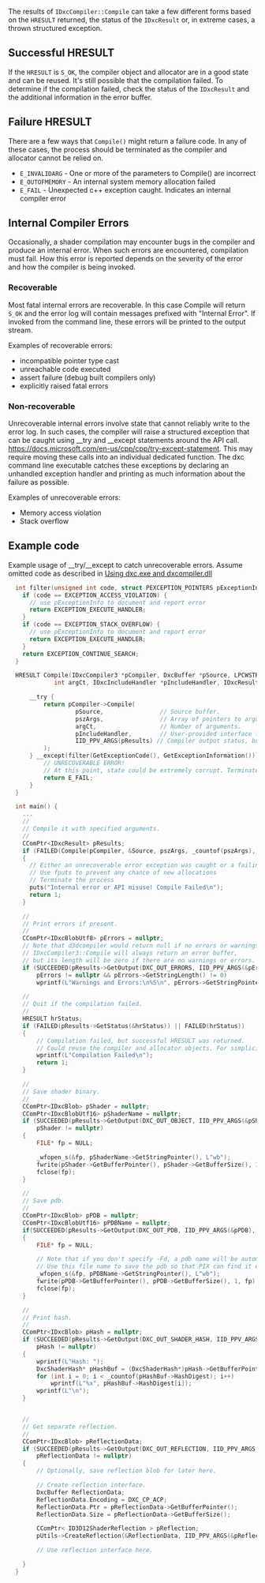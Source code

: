 The results of `IDxcCompiler::Compile` can take a few different forms based on the `HRESULT` returned, the status of the `IDxcResult` or, in extreme cases, a thrown structured exception.

## Successful HRESULT

If the `HRESULT` is `S_OK`, the compiler object and allocator are in a good state and can be reused. It's still possible that the compilation failed. To determine if the compilation failed, check the status of the `IDxcResult` and the additional information in the error buffer.

## Failure HRESULT

There are a few ways that `Compile()` might return a failure code. In any of these cases, the process should be terminated as the compiler and allocator cannot be relied on.

* `E_INVALIDARG` - One or more of the parameters to Compile() are incorrect
* `E_OUTOFMEMORY` - An internal system memory allocation failed
* `E_FAIL` - Unexpected c++ exception caught. Indicates an internal compiler error

## Internal Compiler Errors
Occasionally, a shader compilation may encounter bugs in the compiler and produce an internal error. When such errors are encountered, compilation must fail. How this error is reported depends on the severity of the error and how the compiler is being invoked.

### Recoverable
Most fatal internal errors are recoverable. In this case Compile will return `S_OK` and the error log will contain messages prefixed with "Internal Error". If invoked from the command line, these errors will be printed to the output stream.

Examples of recoverable errors:

* incompatible pointer type cast
* unreachable code executed
* assert failure (debug built compilers only)
* explicitly raised fatal errors

### Non-recoverable
Unrecoverable internal errors involve state that cannot reliably write to the error log. In such cases, the compiler will raise a structured exception that can be caught using __try and __except statements around the API call. https://docs.microsoft.com/en-us/cpp/cpp/try-except-statement. This may require moving these calls into an individual dedicated function. The dxc command line executable catches these exceptions by declaring an unhandled exception handler and printing as much information about the failure as possible.


Examples of unrecoverable errors:

* Memory access violation
* Stack overflow


## Example code
Example usage of __try/__except to catch unrecoverable errors.  Assume omitted code as described in [Using dxc.exe and dxcompiler.dll](Using-dxc.exe-and-dxcompiler.dll)

```c++
  int filter(unsigned int code, struct PEXCEPTION_POINTERS pExceptionInfo) {
    if (code == EXCEPTION_ACCESS_VIOLATION) {
      // use pExceptionInfo to document and report error
      return EXCEPTION_EXECUTE_HANDLER;
    }
    if (code == EXCEPTION_STACK_OVERFLOW) {
      // use pExceptionInfo to document and report error
      return EXCEPTION_EXECUTE_HANDLER;
    }
    return EXCEPTION_CONTINUE_SEARCH;
  }

  HRESULT Compile(IDxcCompiler3 *pCompiler, DxcBuffer *pSource, LPCWSTR pszArgs[],
             int argCt, IDxcIncludeHandler *pIncludeHandler, IDxcResult **pResults) {

      __try {
          return pCompiler->Compile(
                   pSource,                // Source buffer.
                   pszArgs,                // Array of pointers to arguments.
                   argCt,                  // Number of arguments.
                   pIncludeHandler,        // User-provided interface to handle #include directives (optional).
                   IID_PPV_ARGS(pResults) // Compiler output status, buffer, and errors.
          );
      } __except(filter(GetExceptionCode(), GetExceptionInformation())) {
          // UNRECOVERABLE ERROR!
          // At this point, state could be extremely corrupt. Terminate the process
          return E_FAIL;
      }
  }

  int main() {
    ...
    //
    // Compile it with specified arguments.
    //
    CComPtr<IDxcResult> pResults;
    if (FAILED(Compile(pCompiler, &Source, pszArgs, _countof(pszArgs), pIncludeHandler, &pResults)))
    {
      // Either an unrecoverable error exception was caught or a failing HRESULT was returned
      // Use fputs to prevent any chance of new allocations
      // Terminate the process
      puts("Internal error or API misuse! Compile Failed\n");
      return 1;
    }

    //
    // Print errors if present.
    //
    CComPtr<IDxcBlobUtf8> pErrors = nullptr;
    // Note that d3dcompiler would return null if no errors or warnings are present.
    // IDxcCompiler3::Compile will always return an error buffer,
    // but its length will be zero if there are no warnings or errors.
    if (SUCCEEDED(pResults->GetOutput(DXC_OUT_ERRORS, IID_PPV_ARGS(&pErrors), nullptr)) &&
        pErrors != nullptr && pErrors->GetStringLength() != 0)
        wprintf(L"Warnings and Errors:\n%S\n", pErrors->GetStringPointer());

    //
    // Quit if the compilation failed.
    //
    HRESULT hrStatus;
    if (FAILED(pResults->GetStatus(&hrStatus)) || FAILED(hrStatus))
    {
        // Compilation failed, but successful HRESULT was returned.
        // Could reuse the compiler and allocator objects. For simplicity, exit here anyway
        wprintf(L"Compilation Failed\n");
        return 1;
    }

    //
    // Save shader binary.
    //
    CComPtr<IDxcBlob> pShader = nullptr;
    CComPtr<IDxcBlobUtf16> pShaderName = nullptr;
    if (SUCCEEDED(pResults->GetOutput(DXC_OUT_OBJECT, IID_PPV_ARGS(&pShader), &pShaderName)) &&
        pShader != nullptr)
    {
        FILE* fp = NULL;

        _wfopen_s(&fp, pShaderName->GetStringPointer(), L"wb");
        fwrite(pShader->GetBufferPointer(), pShader->GetBufferSize(), 1, fp);
        fclose(fp);
    }

    //
    // Save pdb.
    //
    CComPtr<IDxcBlob> pPDB = nullptr;
    CComPtr<IDxcBlobUtf16> pPDBName = nullptr;
    if(SUCCEEDED(pResults->GetOutput(DXC_OUT_PDB, IID_PPV_ARGS(&pPDB), &pPDBName)))
    {
        FILE* fp = NULL;

        // Note that if you don't specify -Fd, a pdb name will be automatically generated.
        // Use this file name to save the pdb so that PIX can find it quickly.
        _wfopen_s(&fp, pPDBName->GetStringPointer(), L"wb");
        fwrite(pPDB->GetBufferPointer(), pPDB->GetBufferSize(), 1, fp);
        fclose(fp);
    }

    //
    // Print hash.
    //
    CComPtr<IDxcBlob> pHash = nullptr;
    if (SUCCEEDED(pResults->GetOutput(DXC_OUT_SHADER_HASH, IID_PPV_ARGS(&pHash), nullptr)) &&
        pHash != nullptr)
    {
        wprintf(L"Hash: ");
        DxcShaderHash* pHashBuf = (DxcShaderHash*)pHash->GetBufferPointer();
        for (int i = 0; i < _countof(pHashBuf->HashDigest); i++)
            wprintf(L"%x", pHashBuf->HashDigest[i]);
        wprintf(L"\n");
    }


    //
    // Get separate reflection.
    //
    CComPtr<IDxcBlob> pReflectionData;
    if (SUCCEEDED(pResults->GetOutput(DXC_OUT_REFLECTION, IID_PPV_ARGS(&pReflectionData), nullptr)) &&
        pReflectionData != nullptr)
    {
        // Optionally, save reflection blob for later here.

        // Create reflection interface.
        DxcBuffer ReflectionData;
        ReflectionData.Encoding = DXC_CP_ACP;
        ReflectionData.Ptr = pReflectionData->GetBufferPointer();
        ReflectionData.Size = pReflectionData->GetBufferSize();

        CComPtr< ID3D12ShaderReflection > pReflection;
        pUtils->CreateReflection(&ReflectionData, IID_PPV_ARGS(&pReflection));

        // Use reflection interface here.

    }
  }
```
